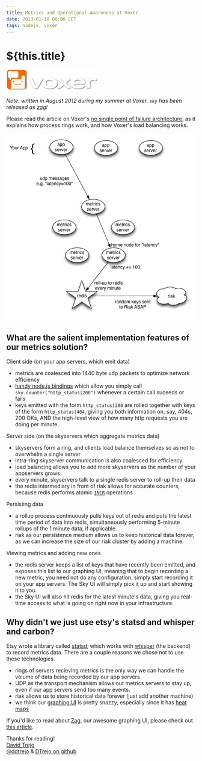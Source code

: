 ```yaml
---
title: Metrics and Operational Awareness at Voxer
date: 2013-01-18 00:00 CET
tags: nodejs, voxer
---
```

# ${this.title}

![](./images/46879900-Voxer_Logo.png)

*Note: written in August 2012 during my summer at Voxer. `sky` has been released
as [zag][5]!*

Please read the article on Voxer's [no single point of failure architecture][1],
as it explains how process rings work, and how Voxer's load balancing works.

![](./images/46879901-sky.png)

## What are the salient implementation features of our metrics solution?

Client side (on your app servers, which emit data)

  - metrics are coalesced into 1440 byte udp packets to optimize network
    efficiency
  - [handy node.js bindings][1] which allow you simply call
    `sky.counter("http_status|200")` whenever a certain call suceeds or fails
  - keys emitted with the form `http_status|200` are rolled together with keys
    of the form `http_status|404`, giving you both information on, say, 404s,
    200 OKs, AND the high-level view of how many http requests you are doing per
    minute.

Server side (on the skyservers which aggregate metrics data)

  - skyservers form a ring, and clients load balance themselves so as not to
    overwhelm a single server
  - intra-ring skyserver communication is also coalesced for efficiency.
  - load balancing allows you to add more skyservers as the number of your
    appservers grows
  - every minute, skyservers talk to a single redis server to roll-up their data
  - the redis intermediary in front of riak allows for accurate counters,
    because redis performs atomic [`INCR`][7] operations

Persisting data

  - a rollup process continuously pulls keys out of redis and puts the latest
    time period of data into redis, simultaneously performing 5-minute rollups of
    the 1 minute data, if applicable.
  - riak as our persistence medium allows us to keep historical data forever, as
    we can increase the size of our riak cluster by adding a machine.

Viewing metrics and adding new ones

  - the redis server keeps a list of keys that have recently been emitted, and exposes
    this list to our graphing UI, meaning that to begin recording a new metric,
    you need not do any configuration, simply start recording it on your app servers.
    The Sky UI will simply pick it up and start showing it to you.
  - the Sky UI will also hit redis for the latest minute's data, giving
    you real-time access to what is going on right now in your infrastructure.

## Why didn't we just use etsy's statsd and whisper and carbon?
Etsy wrote a library called [statsd][2], which works with [whisper][2] (the
backend) to record metrics data. There are a couple reasons we chose not to use
these technologies.

  - rings of servers recieving metrics is the only way we can handle the
    volume of data being recorded by our app servers
  - UDP as the transport mechanism allows our metrics servers to stay up, even
    if our app servers send too many events.
  - riak allows us to store historical data forever (just add another machine)
  - we think our [graphing UI][5] is pretty snazzy, especially since it has
    [heat maps][4]

If you'd like to read about [Zag][5], our awesome graphing UI, please check out
[this article][5].

Thanks for reading!<br>
[David Trejo][8]<br>
[@ddtrejo][9] & [DTrejo on github][10]

[1]:/node-single-point-of-failure.html
[2]:https://github.com/etsy/statsd
[3]:http://graphite.wikidot.com/whisper
[4]:https://github.com/sentientwaffle/llquantize
[5]:http://voxer.github.io/zag/
[7]:http://redis.io/commands/incr
[8]:https://dtrejo.com
[9]:https://twitter.com/ddtrejo
[10]:https://github.com/DTrejo

